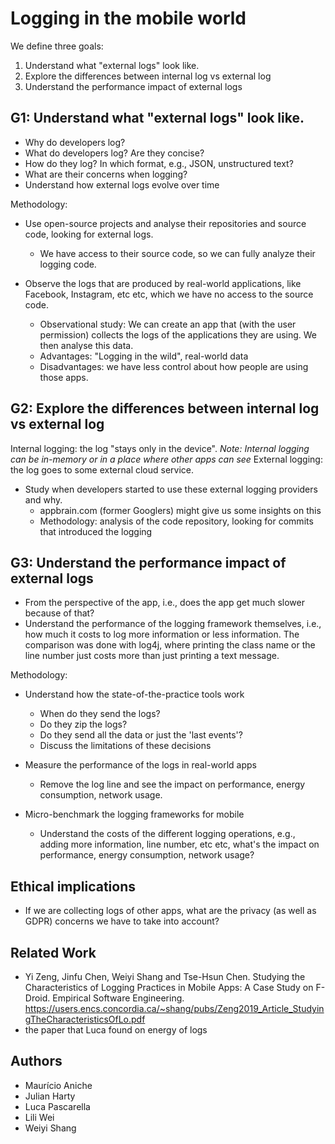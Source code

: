 # Logging in the mobile world

We define three goals:

1. Understand what "external logs" look like.
1. Explore the differences between internal log vs external log
1. Understand the performance impact of external logs

## G1: Understand what "external logs" look like.

* Why do developers log?
* What do developers log? Are they concise?
* How do they log? In which format, e.g., JSON, unstructured text?
* What are their concerns when logging?
* Understand how external logs evolve over time

Methodology:

* Use open-source projects and analyse their repositories and source code, looking for external logs.
	* We have access to their source code, so we can fully analyze their logging code.

* Observe the logs that are produced by real-world applications, like Facebook, Instagram, etc etc, which we have no access to the source code.
	* Observational study: We can create an app that (with the user permission) collects the logs of the applications they are using. We then analyse this data.
	* Advantages: "Logging in the wild", real-world data
	* Disadvantages: we have less control about how people are using those apps.


## G2: Explore the differences between internal log vs external log

Internal logging: the log "stays only in the device". _Note: Internal logging can be in-memory or in a place where other apps can see_
External logging: the log goes to some external cloud service.

* Study when developers started to use these external logging providers and why.
	* appbrain.com (former Googlers) might give us some insights on this
	* Methodology: analysis of the code repository, looking for commits that introduced the logging


## G3: Understand the performance impact of external logs

* From the perspective of the app, i.e., does the app get much slower because of that?
* Understand the performance of the logging framework themselves, i.e., how much it costs to log more information or less information. The comparison was done with log4j, where printing the class name or the line number just costs more than just printing a text message.

Methodology:

* Understand how the state-of-the-practice tools work
	* When do they send the logs?
	* Do they zip the logs?
	* Do they send all the data or just the 'last events'?
	* Discuss the limitations of these decisions

* Measure the performance of the logs in real-world apps
	* Remove the log line and see the impact on performance, energy consumption, network usage.

* Micro-benchmark the logging frameworks for mobile
	* Understand the costs of the different logging operations, e.g., adding more information, line number, etc etc, what's the impact on performance, energy consumption, network usage?



## Ethical implications

* If we are collecting logs of other apps, what are the privacy (as well as GDPR) concerns we have to take into account?

## Related Work

* Yi Zeng, Jinfu Chen, Weiyi Shang and Tse-Hsun Chen. Studying the Characteristics of Logging Practices in Mobile Apps: A Case Study on F-Droid. Empirical Software Engineering. 
https://users.encs.concordia.ca/~shang/pubs/Zeng2019_Article_StudyingTheCharacteristicsOfLo.pdf
* the paper that Luca found on energy of logs

## Authors

* Maurício Aniche
* Julian Harty
* Luca Pascarella
* Lili Wei
* Weiyi Shang

